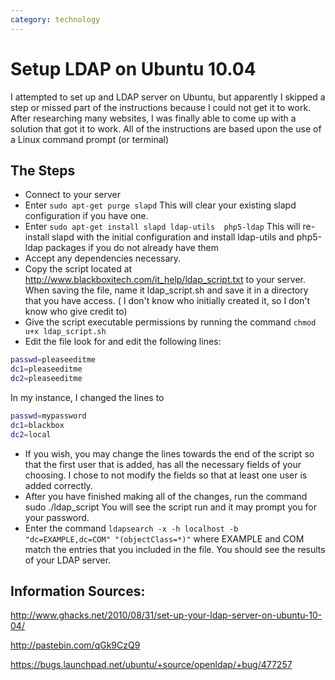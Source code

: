 ```yaml
---
category: technology
---
```

# Setup LDAP on Ubuntu 10.04

I attempted to set up and LDAP server on Ubuntu, but apparently I skipped a step or missed part of the instructions because I could not get it to work.  After researching many websites, I was finally able to come up with a solution that got it to work. All of the instructions are based upon the use of a Linux command prompt (or terminal) 

## The Steps 

* Connect to your server
* Enter ```sudo apt-get purge slapd```
This will clear your existing slapd configuration if you have one.
* Enter ``` sudo apt-get install slapd ldap-utils  php5-ldap ```
This will re-install slapd with the initial configuration and install ldap-utils and php5-ldap packages if you do not already have them
* Accept any dependencies necessary.
* Copy the script located at http://www.blackboxitech.com/it_help/ldap_script.txt to your server. When saving the file, name it ldap_script.sh and save it in a directory that you have access.  ( I don't know who initially created it, so I don't know who give credit to)
* Give the script executable permissions by running the command  ``` chmod u+x ldap_script.sh ```
* Edit the file look for and edit the following lines:
```sh
passwd=pleaseeditme
dc1=pleaseeditme
dc2=pleaseeditme
```
In my instance, I changed the lines to
```sh
passwd=mypassword
dc1=blackbox
dc2=local
```
* If you wish, you may change the lines towards the end of the
script so that the first user that is added, has all the necessary 
fields of your choosing. I chose to not modify the fields so that at least one user is added correctly. 
* After you have finished making all of the changes, run the command  sudo ./ldap_script   You will see the script run and it may prompt you for your password.
* Enter the command ``` ldapsearch -x -h localhost -b "dc=EXAMPLE,dc=COM" "(objectClass=*)" ``` where EXAMPLE and COM match the entries that you included in the file.  You should see the results of your LDAP server. 

## Information Sources: 

http://www.ghacks.net/2010/08/31/set-up-your-ldap-server-on-ubuntu-10-04/

http://pastebin.com/qGk9CzQ9

https://bugs.launchpad.net/ubuntu/+source/openldap/+bug/477257

